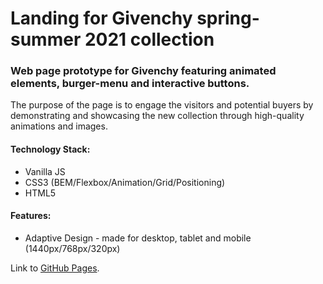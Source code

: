# Landing for Givenchy spring-summer 2021 collection
### Web page prototype for Givenchy featuring animated elements, burger-menu and interactive buttons.
The purpose of the page is to engage the visitors and potential buyers by demonstrating and showcasing the new collection through high-quality animations and images.

#### Technology Stack:
- Vanilla JS
- CSS3 (BEM/Flexbox/Animation/Grid/Positioning)
- HTML5

#### Features:
- Adaptive Design - made for desktop, tablet and mobile (1440px/768px/320px)


Link to [GitHub Pages]().